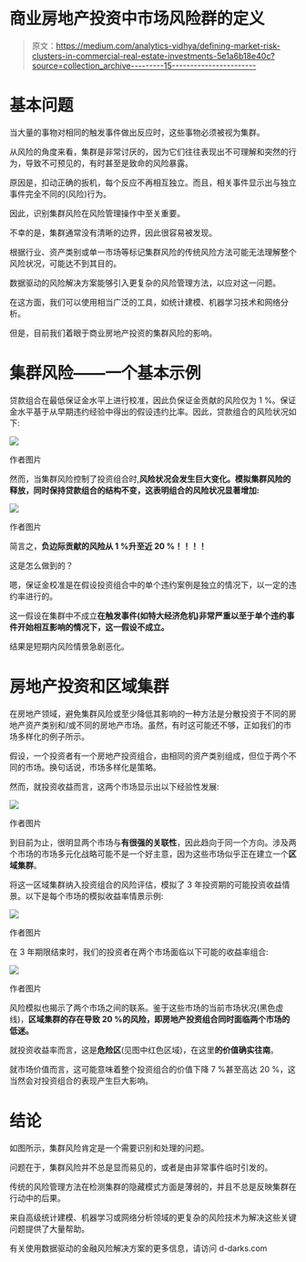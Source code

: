 # 商业房地产投资中市场风险群的定义

> 原文：<https://medium.com/analytics-vidhya/defining-market-risk-clusters-in-commercial-real-estate-investments-5e1a6b18e40c?source=collection_archive---------15----------------------->

# 基本问题

当大量的事物对相同的触发事件做出反应时，这些事物必须被视为集群。

从风险的角度来看，集群是非常讨厌的，因为它们往往表现出不可理解和突然的行为，导致不可预见的，有时甚至是致命的风险暴露。

原因是，扣动正确的扳机，每个反应不再相互独立。而且，相关事件显示出与独立事件完全不同的(风险)行为。

因此，识别集群风险在风险管理操作中至关重要。

不幸的是，集群通常没有清晰的边界，因此很容易被发现。

根据行业、资产类别或单一市场等标记集群风险的传统风险方法可能无法理解整个风险状况，可能达不到其目的。

数据驱动的风险解决方案能够引入更复杂的风险管理方法，以应对这一问题。

在这方面，我们可以使用相当广泛的工具，如统计建模、机器学习技术和网络分析。

但是，目前我们着眼于商业房地产投资的集群风险的影响。

# 集群风险——一个基本示例

贷款组合在最低保证金水平上进行校准，因此负保证金贡献的风险仅为 1 %。保证金水平基于从早期违约经验中得出的假设违约比率。因此，贷款组合的风险状况如下:

![](img/dd81ef7a1e00683d7c98f9233237b886.png)

作者图片

然而，当集群风险控制了投资组合时,**风险状况会发生巨大变化。模拟集群风险的释放，同时保持贷款组合的结构不变，这表明组合的风险状况显著增加:**

![](img/1e73fcfd78e598c1917dde1823f72a31.png)

作者图片

简言之，**负边际贡献的风险从 1 %升至近 20 %！！！！**

这是怎么做到的？

嗯，保证金校准是在假设投资组合中的单个违约案例是独立的情况下，以一定的违约率进行的。

这一假设在集群中不成立**在触发事件(如特大经济危机)非常严重以至于单个违约事件开始相互影响的情况下，这一假设不成立。**

结果是短期内风险情景急剧恶化。

# 房地产投资和区域集群

在房地产领域，避免集群风险或至少降低其影响的一种方法是分散投资于不同的房地产资产类别和/或不同的房地产市场。虽然，有时这可能还不够，正如我们的市场多样化的例子所示。

假设，一个投资者有一个房地产投资组合，由相同的资产类别组成，但位于两个不同的市场。换句话说，市场多样化是策略。

然而，就投资收益而言，这两个市场显示出以下经验性发展:

![](img/19acf214c314e9b4a6e49844e862a2c9.png)

作者图片

到目前为止，很明显两个市场与**有很强的关联性**，因此趋向于同一个方向。涉及两个市场的市场多元化战略可能不是一个好主意，因为这些市场似乎正在建立一个**区域集群**。

将这一区域集群纳入投资组合的风险评估，模拟了 3 年投资期的可能投资收益情景。以下是每个市场的模拟收益率情景示例:

![](img/4f0c490754d079462e29bb20c94ed237.png)

作者图片

在 3 年期限结束时，我们的投资者在两个市场面临以下可能的收益率组合:

![](img/5144e198af20a8c924909e1a53ba30d2.png)

作者图片

风险模拟也揭示了两个市场之间的联系。鉴于这些市场的当前市场状况(黑色虚线)，**区域集群的存在导致 20 %的风险，即房地产投资组合同时面临两个市场的低迷。**

就投资收益率而言，这是**危险区**(见图中红色区域)，在这里**的价值确实往南**。

就市场价值而言，这可能意味着整个投资组合的价值下降 7 %甚至高达 20 %，这当然会对投资组合的表现产生巨大影响。

# 结论

如图所示，集群风险肯定是一个需要识别和处理的问题。

问题在于，集群风险并不总是显而易见的，或者是由非常事件临时引发的。

传统的风险管理方法在检测集群的隐藏模式方面是薄弱的，并且不总是反映集群在行动中的后果。

来自高级统计建模、机器学习或网络分析领域的更复杂的风险技术为解决这些关键问题提供了大量帮助。

有关使用数据驱动的金融风险解决方案的更多信息，请访问 d-darks.com